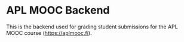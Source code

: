 # APL MOOC Backend

This is the backend used for grading student submissions for the APL MOOC course (<https://aplmooc.fi>).
